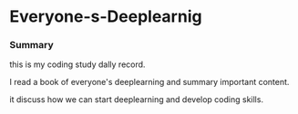 # Everyone-s-Deeplearnig

### Summary
this is my coding study dally record.

I read a book of everyone's deeplearning and summary important content.

it discuss how we can start deeplearning and develop coding skills.
